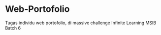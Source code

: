 # Web-Portofolio
Tugas individu web portofolio, di massive challenge Infinite Learning MSIB Batch 6
